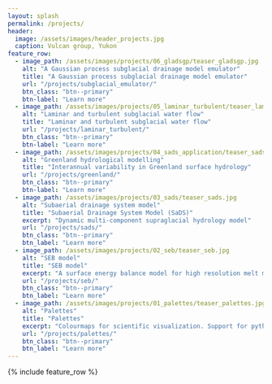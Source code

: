 ```yaml
---
layout: splash
permalink: /projects/
header:
  image: /assets/images/header_projects.jpg
  caption: Vulcan group, Yukon
feature_row:
  - image_path: /assets/images/projects/06_gladsgp/teaser_gladsgp.jpg
    alt: "A Gaussian process subglacial drainage model emulator"
    title: "A Gaussian process subglacial drainage model emulator"
    url: "/projects/subglacial_emulator/"
    btn_class: "btn--primary"
    btn-label: "Learn more"
  - image_path: /assets/images/projects/05_laminar_turbulent/teaser_laminar_turbulent.jpg
    alt: "Laminar and turbulent subglacial water flow"
    title: "Laminar and turbulent subglacial water flow"
    url: "/projects/laminar_turbulent/"
    btn_class: "btn--primary"
    btn-label: "Learn more"
  - image_path: /assets/images/projects/04_sads_application/teaser_sads_application.jpg
    alt: "Greenland hydrological modelling"
    title: "Interannual variability in Greenland surface hydrology"
    url: "/projects/greenland/"
    btn_class: "btn--primary"
    btn-label: "Learn more"
  - image_path: /assets/images/projects/03_sads/teaser_sads.jpg
    alt: "Subaerial drainage system model"
    title: "Subaerial Drainage System Model (SaDS)"
    excerpt: "Dynamic multi-component supraglacial hydrology model"
    url: "/projects/sads/"
    btn_class: "btn--primary"
    btn_label: "Learn more"
  - image_path: /assets/images/projects/02_seb/teaser_seb.jpg
    alt: "SEB model"
    title: "SEB model"
    excerpt: "A surface energy balance model for high resolution melt modelling"
    url: "/projects/seb/"
    btn_class: "btn--primary"
    btn_label: "Learn more"
  - image_path: /assets/images/projects/01_palettes/teaser_palettes.jpg
    alt: "Palettes"
    title: "Palettes"
    excerpt: "Colourmaps for scientific visualization. Support for python and MATLAB"
    url: "/projects/palettes/"
    btn_class: "btn--primary"
    btn_label: "Learn more"
---
```


{% include feature_row %}
